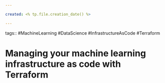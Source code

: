 ```yaml
---

created: <% tp.file.creation_date() %>

---
```

tags:: #MachineLearning #DataScience #InfrastructureAsCode #Terraform

# Managing your machine learning infrastructure as code with Terraform




